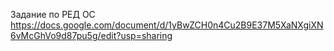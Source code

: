 Задание по РЕД ОС 
https://docs.google.com/document/d/1yBwZCH0n4Cu2B9E37M5XaNXgiXN6vMcGhVo9d87pu5g/edit?usp=sharing
